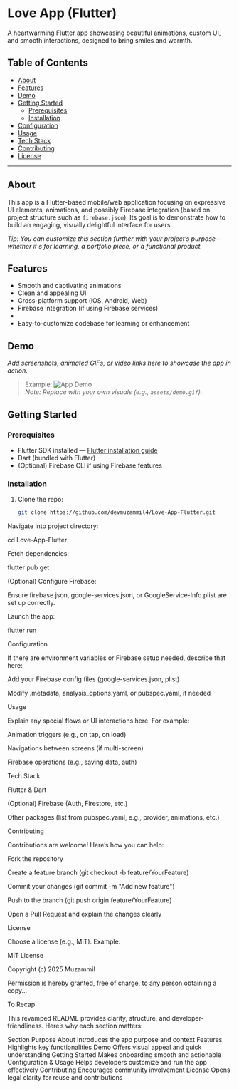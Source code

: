 # Love App (Flutter)

A heartwarming Flutter app showcasing beautiful animations, custom UI, and smooth interactions, designed to bring smiles and warmth.

## Table of Contents

- [About](#about)  
- [Features](#features)  
- [Demo](#demo)  
- [Getting Started](#getting-started)  
  - [Prerequisites](#prerequisites)  
  - [Installation](#installation)  
- [Configuration](#configuration)  
- [Usage](#usage)  
- [Tech Stack](#tech-stack)  
- [Contributing](#contributing)  
- [License](#license)

---

## About

This app is a Flutter-based mobile/web application focusing on expressive UI elements, animations, and possibly Firebase integration (based on project structure such as `firebase.json`). Its goal is to demonstrate how to build an engaging, visually delightful interface for users.

_Tip: You can customize this section further with your project’s purpose—whether it's for learning, a portfolio piece, or a functional product._

## Features

- Smooth and captivating animations  
- Clean and appealing UI  
- Cross-platform support (iOS, Android, Web)  
- Firebase integration (if using Firebase services)
- 
- Easy-to-customize codebase for learning or enhancement

## Demo

_Add screenshots, animated GIFs, or video links here to showcase the app in action._

> Example:
> ![App Demo](path/to/demo.gif)  
> *Note: Replace with your own visuals (e.g., `assets/demo.gif`).*

## Getting Started

### Prerequisites

- Flutter SDK installed — [Flutter installation guide](https://docs.flutter.dev)  
- Dart (bundled with Flutter)  
- (Optional) Firebase CLI if using Firebase features

### Installation

1. Clone the repo:
   ```bash
   git clone https://github.com/devmuzammil4/Love-App-Flutter.git
Navigate into project directory:

cd Love-App-Flutter


Fetch dependencies:

flutter pub get


(Optional) Configure Firebase:

Ensure firebase.json, google-services.json, or GoogleService-Info.plist are set up correctly.

Launch the app:

flutter run

Configuration

If there are environment variables or Firebase setup needed, describe that here:

Add your Firebase config files (google-services.json, plist)

Modify .metadata, analysis_options.yaml, or pubspec.yaml, if needed

Usage

Explain any special flows or UI interactions here. For example:

Animation triggers (e.g., on tap, on load)

Navigations between screens (if multi-screen)

Firebase operations (e.g., saving data, auth)

Tech Stack

Flutter & Dart

(Optional) Firebase (Auth, Firestore, etc.)

Other packages (list from pubspec.yaml, e.g., provider, animations, etc.)

Contributing

Contributions are welcome! Here’s how you can help:

Fork the repository

Create a feature branch (git checkout -b feature/YourFeature)

Commit your changes (git commit -m "Add new feature")

Push to the branch (git push origin feature/YourFeature)

Open a Pull Request and explain the changes clearly

License

Choose a license (e.g., MIT). Example:

MIT License

Copyright (c) 2025 Muzammil

Permission is hereby granted, free of charge, to any person obtaining a copy...

To Recap

This revamped README provides clarity, structure, and developer-friendliness. Here’s why each section matters:

Section	Purpose
About	Introduces the app purpose and context
Features	Highlights key functionalities
Demo	Offers visual appeal and quick understanding
Getting Started	Makes onboarding smooth and actionable
Configuration & Usage	Helps developers customize and run the app effectively
Contributing	Encourages community involvement
License	Opens legal clarity for reuse and contributions

